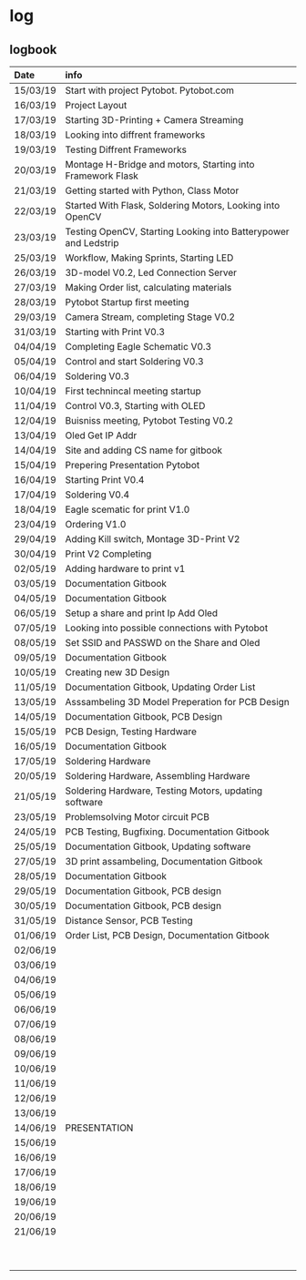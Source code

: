 # log

## logbook

| Date | info |
| :--- | :--- |
| 15/03/19 | Start with project Pytobot. Pytobot.com |
| 16/03/19 | Project Layout |
| 17/03/19 | Starting 3D-Printing + Camera Streaming |
| 18/03/19 | Looking into diffrent frameworks |
| 19/03/19 | Testing Diffrent Frameworks |
| 20/03/19 | Montage H-Bridge and motors, Starting into Framework Flask |
| 21/03/19 | Getting started with Python, Class Motor |
| 22/03/19 | Started With Flask, Soldering Motors, Looking into OpenCV |
| 23/03/19 | Testing OpenCV, Starting Looking into Batterypower and Ledstrip |
| 25/03/19 | Workflow, Making Sprints, Starting LED |
| 26/03/19 | 3D-model V0.2, Led Connection Server |
| 27/03/19 | Making Order list, calculating materials |
| 28/03/19 | Pytobot Startup first meeting |
| 29/03/19 | Camera Stream, completing Stage V0.2 |
| 31/03/19 | Starting with Print V0.3 |
| 04/04/19 | Completing Eagle Schematic V0.3 |
| 05/04/19 | Control and start Soldering V0.3 |
| 06/04/19 | Soldering V0.3 |
| 10/04/19 | First technincal meeting startup |
| 11/04/19 | Control V0.3, Starting with OLED |
| 12/04/19 | Buisniss meeting, Pytobot Testing V0.2 |
| 13/04/19 | Oled Get IP Addr |
| 14/04/19 | Site and adding CS name for gitbook |
| 15/04/19 | Prepering Presentation Pytobot |
| 16/04/19 | Starting Print V0.4 |
| 17/04/19 | Soldering V0.4 |
| 18/04/19 | Eagle scematic for print V1.0 |
| 23/04/19 | Ordering V1.0 |
| 29/04/19 | Adding Kill switch, Montage 3D-Print V2 |
| 30/04/19 | Print V2 Completing |
| 02/05/19 | Adding hardware to print v1 |
| 03/05/19 | Documentation Gitbook |
| 04/05/19 | Documentation Gitbook |
| 06/05/19 | Setup a share and print Ip Add Oled |
| 07/05/19 | Looking into possible connections with Pytobot |
| 08/05/19 | Set SSID and PASSWD on the Share and Oled |
| 09/05/19 | Documentation Gitbook |
| 10/05/19 | Creating new 3D Design |
| 11/05/19 | Documentation Gitbook, Updating Order List |
| 13/05/19 | Asssambeling 3D Model  Preperation for PCB Design |
| 14/05/19 | Documentation Gitbook, PCB Design |
| 15/05/19 | PCB Design, Testing Hardware |
| 16/05/19 | Documentation Gitbook |
| 17/05/19 | Soldering Hardware |
| 20/05/19 | Soldering Hardware, Assembling Hardware |
| 21/05/19 | Soldering Hardware, Testing Motors, updating software |
| 23/05/19 | Problemsolving Motor circuit PCB |
| 24/05/19 | PCB Testing, Bugfixing. Documentation Gitbook |
| 25/05/19 | Documentation Gitbook, Updating software |
| 27/05/19 | 3D print assambeling, Documentation Gitbook |
| 28/05/19 | Documentation Gitbook |
| 29/05/19 | Documentation Gitbook, PCB design |
| 30/05/19 | Documentation Gitbook, PCB design |
| 31/05/19 | Distance Sensor, PCB Testing |
| 01/06/19 | Order List, PCB Design, Documentation Gitbook   |
| 02/06/19 |  |
| 03/06/19 |  |
| 04/06/19 |  |
| 05/06/19 |  |
| 06/06/19 |  |
| 07/06/19 |  |
| 08/06/19 |  |
| 09/06/19 |  |
| 10/06/19 |  |
| 11/06/19 |  |
| 12/06/19 |  |
| 13/06/19 |  |
| 14/06/19 | PRESENTATION |
| 15/06/19 |  |
| 16/06/19 |  |
| 17/06/19 |  |
| 18/06/19 |  |
| 19/06/19 |  |
| 20/06/19 |  |
| 21/06/19 |  |
|  |  |
|  |  |
|  |  |
|  |  |
|  |  |
|  |  |
|  |  |
|  |  |
|  |  |

